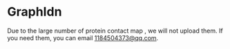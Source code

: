# GraphIdn
Due to the large number of protein contact map , we will not upload them. If you need them, you can email 1184504373@qq.com.
